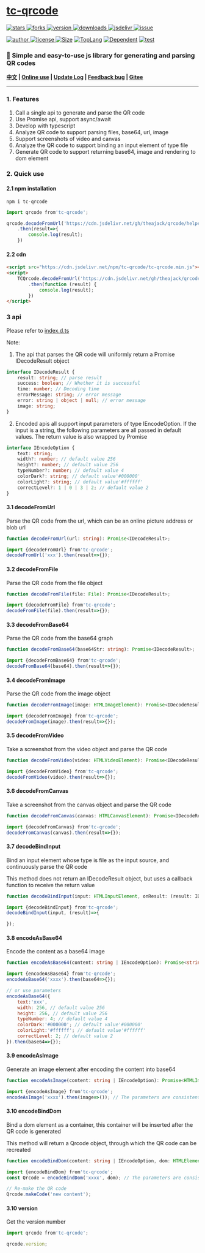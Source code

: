 # [tc-qrcode](https://www.github.com/theajack/qrcode)

<p>
    <a href="https://www.github.com/theajack/qrcode/stargazers" target="_black">
        <img src="https://img.shields.io/github/stars/theajack/qrcode?logo=github" alt="stars" />
    </a>
    <a href="https://www.github.com/theajack/qrcode/network/members" target="_black">
        <img src="https://img.shields.io/github/forks/theajack/qrcode?logo=github" alt="forks" />
    </a>
    <a href="https://www.npmjs.com/package/tc-qrcode" target="_black">
        <img src="https://img.shields.io/npm/v/tc-qrcode?logo=npm" alt="version" />
    </a>
    <a href="https://www.npmjs.com/package/tc-qrcode" target="_black">
        <img src="https://img.shields.io/npm/dm/tc-qrcode?color=%23ffca28&logo=npm" alt="downloads" />
    </a>
    <a href="https://www.jsdelivr.com/package/npm/tc-qrcode" target="_black">
        <img src="https://data.jsdelivr.com/v1/package/npm/tc-qrcode/badge" alt="jsdelivr" />
    </a>
    <a href="https://github.com/theajack/qrcode/issues"><img src="https://img.shields.io/github/issues-closed/theajack/qrcode.svg" alt="issue"></a>
</p>
<p>
    <a href="https://github.com/theajack" target="_black">
        <img src="https://img.shields.io/badge/Author-%20theajack%20-7289da.svg?&logo=github" alt="author" />
    </a>
    <a href="https://www.github.com/theajack/qrcode/blob/master/LICENSE" target="_black">
        <img src="https://img.shields.io/github/license/theajack/qrcode?color=%232DCE89&logo=github" alt="license" />
    </a>
    <a href="https://cdn.jsdelivr.net/npm/tc-qrcode/tc-qrcode.min.js"><img src="https://img.shields.io/bundlephobia/minzip/tc-qrcode.svg" alt="Size"></a>
    <a href="https://github.com/theajack/qrcode/search?l=javascript"><img src="https://img.shields.io/github/languages/top/theajack/qrcode.svg" alt="TopLang"></a>
    <a href="https://www.github.com/theajack/qrcode"><img src="https://img.shields.io/librariesio/dependent-repos/npm/tc-qrcode.svg" alt="Dependent"></a>
    <a href="https://github.com/theajack/qrcode/blob/master/test/test-report.txt"><img src="https://img.shields.io/badge/test-passed-44BB44" alt="test"></a>
</p>
<h3>🚀 Simple and easy-to-use js library for generating and parsing QR codes</h3>

**[中文](https://github.com/theajack/qrcode/blob/master/README.md) | [Online use](https://www.theajack.com/qrcode) | [Update Log](https://github.com/theajack/qrcode/blob/master/helper/version.md) | [Feedback bug](https://github.com/theajack/qrcode/issues/new) | [Gitee](https://gitee.com/theajack/qrcode/)**

---

### 1. Features

1. Call a single api to generate and parse the QR code
2. Use Promise api, support async/await
3. Develop with typescript
4. Analyze QR code to support parsing files, base64, url, image
5. Support screenshots of video and canvas
6. Analyze the QR code to support binding an input element of type file
7. Generate QR code to support returning base64, image and rendering to dom element

### 2. Quick use

#### 2.1 npm installation

```
npm i tc-qrcode
```

```js
import qrcode from'tc-qrcode';

qrcode.decodeFromUrl('https://cdn.jsdelivr.net/gh/theajack/qrcode/helper/demo-qrcode.png')
    .then(result=>{
        console.log(result);
    })
```

#### 2.2 cdn


```html
<script src="https://cdn.jsdelivr.net/npm/tc-qrcode/tc-qrcode.min.js"></script>
<script>
    TCQrcode.decodeFromUrl('https://cdn.jsdelivr.net/gh/theajack/qrcode/helper/demo-qrcode.png')
        .then(function (result) {
            console.log(result);
        })
</script>
```

### 3 api

Please refer to [index.d.ts](https://github.com/theajack/qrcode/blob/master/src/index.d.ts)

Note: 

1. The api that parses the QR code will uniformly return a Promise IDecodeResult object

```ts
interface IDecodeResult {
    result: string; // parse result
    success: boolean; // Whether it is successful
    time: number; // Decoding time
    errorMessage: string; // error message
    error: string | object | null; // error message
    image: string;
}
```

2. Encoded apis all support input parameters of type IEncodeOption. If the input is a string, the following parameters are all passed in default values. The return value is also wrapped by Promise
   
```ts
interface IEncodeOption {
    text: string;
    width?: number; // default value 256
    height?: number; // default value 256
    typeNumber?: number; // default value 4
    colorDark?: string; // default value'#000000'
    colorLight?: string; // default value'#ffffff'
    correctLevel?: 1 | 0 | 3 | 2; // default value 2
}
```

#### 3.1 decodeFromUrl

Parse the QR code from the url, which can be an online picture address or blob url

```ts
function decodeFromUrl(url: string): Promise<IDecodeResult>;
```

```js
import {decodeFromUrl} from'tc-qrcode';
decodeFromUrl('xxx').then(result=>{});
```

#### 3.2 decodeFromFile

Parse the QR code from the file object

```ts
function decodeFromFile(file: File): Promise<IDecodeResult>;
```

```js
import {decodeFromFile} from'tc-qrcode';
decodeFromFile(file).then(result=>{});
```

#### 3.3 decodeFromBase64

Parse the QR code from the base64 graph

```ts
function decodeFromBase64(base64Str: string): Promise<IDecodeResult>;
```

```js
import {decodeFromBase64} from'tc-qrcode';
decodeFromBase64(base64).then(result=>{});
```

#### 3.4 decodeFromImage

Parse the QR code from the image object

```ts
function decodeFromImage(image: HTMLImageElement): Promise<IDecodeResult>;
```

```js
import {decodeFromImage} from'tc-qrcode';
decodeFromImage(image).then(result=>{});
```

#### 3.5 decodeFromVideo

Take a screenshot from the video object and parse the QR code

```ts
function decodeFromVideo(video: HTMLVideoElement): Promise<IDecodeResult>;
```

```js
import {decodeFromVideo} from'tc-qrcode';
decodeFromVideo(video).then(result=>{});
```

#### 3.6 decodeFromCanvas

Take a screenshot from the canvas object and parse the QR code

```ts
function decodeFromCanvas(canvas: HTMLCanvasElement): Promise<IDecodeResult>;
```

```js
import {decodeFromCanvas} from'tc-qrcode';
decodeFromCanvas(canvas).then(result=>{});
```

#### 3.7 decodeBindInput

Bind an input element whose type is file as the input source, and continuously parse the QR code

This method does not return an IDecodeResult object, but uses a callback function to receive the return value

```ts
function decodeBindInput(input: HTMLInputElement, onResult: (result: IDecodeResult) => void): void;
```

```js
import {decodeBindInput} from'tc-qrcode';
decodeBindInput(input, (result)=>{

});
```

#### 3.8 encodeAsBase64

Encode the content as a base64 image

```ts
function encodeAsBase64(content: string | IEncodeOption): Promise<string>;
```

```js
import {encodeAsBase64} from'tc-qrcode';
encodeAsBase64('xxxx').then(base64=>{});

// or use parameters
encodeAsBase64({
    text:'xxx',
    width: 256, // default value 256
    height: 256, // default value 256
    typeNumber: 4; // default value 4
    colorDark:'#000000'; // default value'#000000'
    colorLight:'#ffffff'; // default value'#ffffff'
    correctLevel: 2; // default value 2
}).then(base64=>{});
```

#### 3.9 encodeAsImage

Generate an image element after encoding the content into base64

```ts
function encodeAsImage(content: string | IEncodeOption): Promise<HTMLImageElement>;
```

```js
import {encodeAsImage} from'tc-qrcode';
encodeAsImage('xxxx').then(image=>()); // The parameters are consistent with 3.8
```


#### 3.10 encodeBindDom

Bind a dom element as a container, this container will be inserted after the QR code is generated

This method will return a Qrcode object, through which the QR code can be recreated

```ts
function encodeBindDom(content: string | IEncodeOption, dom: HTMLElement): IQRCode;
```

```js
import {encodeBindDom} from'tc-qrcode';
const Qrcode = encodeBindDom('xxxx', dom); // The parameters are consistent with 3.8

// Re-make the QR code
Qrcode.makeCode('new content');
```


#### 3.10 version

Get the version number

```js
import qrcode from'tc-qrcode';

qrcode.version;
```